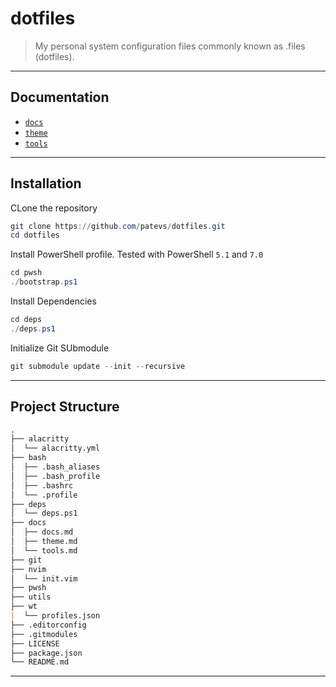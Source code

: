 # dotfiles

> My personal system configuration files commonly known as .files (dotfiles).

---

## Documentation

- [`docs`](./docs/docs.md)
- [`theme`](./docs/theme.md)
- [`tools`](./docs/theme.md)

---

## Installation

CLone the repository

```powershell
git clone https://github.com/patevs/dotfiles.git
cd dotfiles
```

Install PowerShell profile. Tested with PowerShell `5.1` and `7.0`

```powershell
cd pwsh
./bootstrap.ps1
```

Install Dependencies

```powershell
cd deps
./deps.ps1
```

Initialize Git SUbmodule

```powershell
git submodule update --init --recursive
```

---

## Project Structure

```md
.
├── alacritty
│  └── alacritty.yml
├── bash
│  ├── .bash_aliases
│  ├── .bash_profile
│  ├── .bashrc
│  └── .profile
├── deps
│  └── deps.ps1
├── docs
│  ├── docs.md
│  ├── theme.md
│  └── tools.md
├── git
├── nvim
│  └── init.vim
├── pwsh
├── utils
├── wt
|  └── profiles.json
├── .editorconfig
├── .gitmodules
├── LICENSE
├── package.json
└── README.md
```

---
